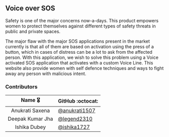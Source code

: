 <h2>Voice over SOS</h2>

Safety is one of the major concerns now-a-days. This product empowers women to protect themselves against different types of safety threats in public and private spaces.

The major flaw with the major SOS applications present in the market currently is that all of them are based on activation using the press of a button, which in cases of distress can be a lot to ask from the affected person. With this application, we wish to solve this problem using a Voice activated SOS application that activates with a custom Voice Line. This website also provide women with self defence techniques and ways to fight away any person with malicious intent.

<h3>Contributors</h3>



|      Name :medal_military:    |     GitHub :octocat: |
|:-------------:|:------------------|
| Anukrati Saxena | [@anukrati1507](https://github.com/anukrati1507/)  |
| Deepak Kumar Jha       | [@legend2310](https://github.com/legend2310/)      |
| Ishika Dubey  | [@ishika1727](https://github.com/ishika1727/)      |
